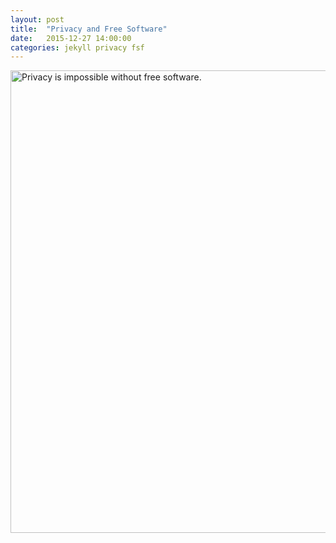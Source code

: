 ```yaml
---
layout: post
title:  "Privacy and Free Software"
date:   2015-12-27 14:00:00
categories: jekyll privacy fsf
---
```


<p class="text-center"><a
href='https://www.fsf.org/resources/materials'><img
src="/assets/privacy-free-software-sign-scaled-nsa.svg" alt="Privacy
is impossible without free software." width="740"
class="img-thumbnail"/></p>

